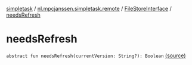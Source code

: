 [simpletask](../../index.md) / [nl.mpcjanssen.simpletask.remote](../index.md) / [FileStoreInterface](index.md) / [needsRefresh](.)

# needsRefresh

`abstract fun needsRefresh(currentVersion: String?): Boolean` [(source)](https://github.com/mpcjanssen/simpletask-android/blob/master/src/main/java/nl/mpcjanssen/simpletask/remote/FileStoreInterface.kt#L56)